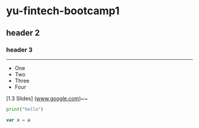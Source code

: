 # yu-fintech-bootcamp1
## header 2 
### header 3 
---
- One 
- Two
- Three
- Four

[1.3 Slides] (www.google.com)~~
``` python
print("hello")
````
```Javascript
var x = a
```


